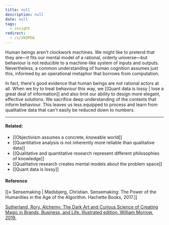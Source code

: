 ```yaml
---
title: null
description: null
date: null
tags:
  - insight
redirect:
  - /s/VkDPOA
---
```


Human beings aren't clockwork machines. We might like to pretend that they are—it fits our mental model of a rational, orderly universe—but behaviour is not reducible to a machine-like system of inputs and outputs. Nevertheless, a common understanding of human cognition assumes just this, informed by an operational metaphor that borrows from computation.

In fact, there's good evidence that human beings are not rational actors at all. When we try to treat behaviour this way, we [[Quant data is lossy | lose a great deal of information]] and also limit our ability to design more elegant, effective solutions. We sacrifice deep understanding of the contexts that inform behaviour. This leaves us less equipped to process and learn from qualitative data that can't easily be reduced down to numbers.

---

#### Related:

- [[Objectivism assumes a concrete, knowable world]]
- [[Quantitative analysis is not inherently more reliable than qualitative data]]
- [[Qualitative and quantitative research represent different philosophies of knowledge]]
- [[Qualitative research creates mental models about the problem space]]
- [[Quant data is lossy]]

#### Reference

[[≈ Sensemaking | Madsbjerg, Christian. Sensemaking: The Power of the Humanities in the Age of the Algorithm. Hachette Books, 2017.]]

[Sutherland, Rory. Alchemy: The Dark Art and Curious Science of Creating Magic in Brands, Business, and Life. Illustrated edition. William Morrow, 2019.](https://publish.obsidian.md/mobydiction/Sutherland+-+Alchemy)

